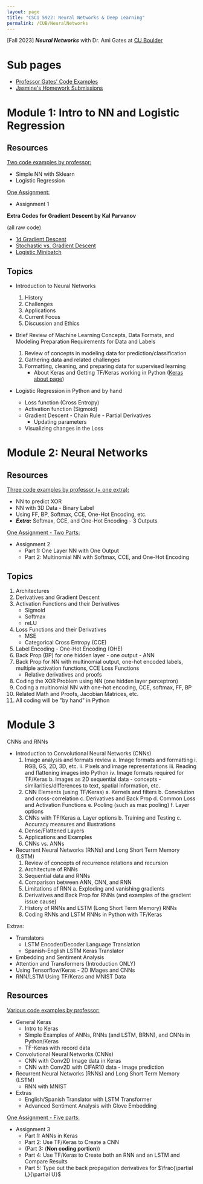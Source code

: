 ```yaml
---
layout: page
title: "CSCI 5922: Neural Networks & Deep Learning"
permalink: /CUB/NeuralNetworks
---
```


[Fall 2023] ***Neural Networks*** with Dr. Ami Gates at [CU Boulder](../../CUB.md)

# Sub pages

- [Professor Gates' Code Examples](Prof-Code-Ex.md)
- [Jasmine's Homework Submissions](JK-HW.md)

# Module 1: Intro to NN and Logistic Regression

## Resources
[Two code examples by professor:](Prof-Code-Ex.md#module-1) 

- Simple NN with Sklearn
- Logistic Regression

[One Assignment:](JK-HW.md#module-1) 

- Assignment 1

**Extra Codes for Gradient Descent by Kal Parvanov**

(all raw code)

- [1d Gradient Descent](kal-presentation_Grdnt-dscnt/1d_GD-raw.html)
- [Stochastic vs. Gradient Descent](kal-presentation_Grdnt-dscnt/SGDvsGD-raw.html)
- [Logistic Minibatch](kal-presentation_Grdnt-dscnt/Logistic_minibatch-raw.html)

## Topics
- Introduction to Neural Networks
    1. History
    2. Challenges
    3. Applications
    4. Current Focus
    5. Discussion and Ethics

- Brief Review of Machine Learning Concepts, Data Formats, and Modeling Preparation Requirements for Data and Labels
    1. Review of concepts in modeling data for prediction/classification
    2. Gathering data and related challenges
    3. Formatting, cleaning, and preparing data for supervised learning
        - About Keras and Getting TF/Keras working in Python ([Keras about page](https://keras.io/about/))

- Logistic Regression in Python and by hand
    - Loss function (Cross Entropy)
    - Activation function (Sigmoid)
    - Gradient Descent - Chain Rule - Partial Derivatives
        - Updating parameters
    - Visualizing changes in the Loss

# Module 2: Neural Networks

## Resources
[Three code examples by professor (+ one extra):](Prof-Code-Ex.md#module-2) 

- NN to predict XOR 
- NN with 3D Data - Binary Label
- Using FF, BP, Softmax, CCE, One-Hot Encoding, etc.
- ***Extra:*** Softmax, CCE, and One-Hot Encoding - 3 Outputs

[One Assignment - Two Parts:](JK-HW.md#module-2) 

- Assignment 2 
    - Part 1: One Layer NN with One Output
    - Part 2: Multinomial NN with Softmax, CCE, and One-Hot Encoding

## Topics

1. Architectures
2. Derivatives and Gradient Descent
3. Activation Functions and their Derivatives
    - Sigmoid
    - Softmax
    - reLU
4. Loss Functions and their Derivatives
    - MSE
    - Categorical Cross Entropy (CCE)
5. Label Encoding - One-Hot Encoding (OHE)
6. Back Prop (BP) for one hidden layer - one output - ANN
7. Back Prop for NN with multinomial output, one-hot encoded labels, multiple activation functions, CCE Loss Functions
    - Relative derivatives and proofs
8. Coding the XOR Problem using NN (one hidden layer perceptron)
9. Coding a multinomial NN with one-hot encoding, CCE, softmax, FF, BP
10. Related Math and Proofs, Jacobian Matrices, etc.
11. All coding will be "by hand" in Python

# Module 3

CNNs and RNNs

- Introduction to Convolutional Neural Networks (CNNs)
    1. Image analysis and formats review
        a. Image formats and formatting
            i. RGB, GS, 2D, 3D, etc.
            ii. Pixels and image representations
            iii. Reading and flattening images into Python
            iv. Image formats required for TF/Keras
        b. Images as 2D sequential data - concepts - similarities/differences to text, spatial information, etc.
    2. CNN Elements (using TF/Keras)
        a. Kernels and filters
        b. Convolution and cross-correlation
        c. Derivatives and Back Prop
        d. Common Loss and Activation Functions
        e. Pooling (such as max pooling)
        f. Layer options
    3. CNNs with TF/Keras
        a. Layer options
        b. Training and Testing
        c. Accuracy measures and illustrations
    4. Dense/Flattened Layers
    5. Applications and Examples
    6. CNNs vs. ANNs
- Recurrent Neural Networks (RNNs) and Long Short Term Memory (LSTM)
    1. Review of concepts of recurrence relations and recursion
    2. Architecture of RNNs
    3. Sequential data and RNNs
    4. Comparison between ANN, CNN, and RNN
    5. Limitations of RNN
        a. Exploding and vanishing gradients
    6. Derivatives and Back Prop for RNNs (and examples of the gradient issue cause)
    7. History of RNNs and LSTM (Long Short Term Memory) RNNs
    8. Coding RNNs and LSTM RNNs in Python with TF/Keras

Extras:

- Translators
    - LSTM Encoder/Decoder Language Translation
    - Spanish-English LSTM Keras Translator
- Embedding and Sentiment Analysis
- Attention and Transformers (Introduction ONLY)
- Using Tensorflow/Keras - 2D IMages and CNNs
- RNN/LSTM Using TF/Keras and MNIST Data


## Resources
[Various code examples by professor:](Prof-Code-Ex.md#module-3) 

- General Keras
    - Intro to Keras 
    - Simple Examples of ANNs, RNNs (and LSTM, BRNN), and CNNs in Python/Keras 
    - TF-Keras with record data 
- Convolutional Neural Networks (CNNs)
    - CNN with Conv2D Image data in Keras 
    - CNN with Conv2D with CIFAR10 data - Image prediction
- Recurrent Neural Networks (RNNs) and Long Short Term Memory (LSTM)
    - RNN with MNIST 
- Extras
    - English/Spanish Translator with LSTM Transformer 
    - Advanced Sentiment Analysis with Glove Embedding 

[One Assignment - Five parts:](JK-HW.md#module-3) 

- Assignment 3 
    - Part 1: ANNs in Keras
    - Part 2: Use TF/Keras to Create a CNN
    - (Part 3: (**Non coding portion**))
    - Part 4: Use TF/Keras to Create both an RNN and an LSTM and Compare Results
    - Part 5: Type out the back propagation derivatives for $\frac{\partial L}{\partial U}$
